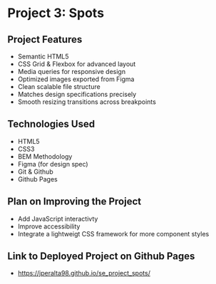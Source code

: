# Project 3: Spots
  
## Project Features
  
- Semantic HTML5
- CSS Grid & Flexbox for advanced layout
- Media queries for responsive design
- Optimized images exported from Figma
- Clean scalable file structure
- Matches design specifications precisely
- Smooth resizing transitions across breakpoints
  
## Technologies Used

- HTML5
- CSS3
- BEM Methodology 
- Figma (for design spec)
- Git & Github
- Github Pages 
  

## Plan on Improving the Project

- Add JavaScript interactivty 
- Improve accessibility 
- Integrate a lightweigt CSS framework for    more component styles

## Link to Deployed Project on Github Pages

- https://jperalta98.github.io/se_project_spots/